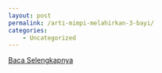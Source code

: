 ```yaml
---
layout: post
permalink: /arti-mimpi-melahirkan-3-bayi/
categories:
    - Uncategorized
---
```


[Baca Selengkapnya](/03)